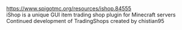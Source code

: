 https://www.spigotmc.org/resources/ishop.84555  
iShop is a unique GUI item trading shop plugin for Minecraft servers  
Continued development of TradingShops created by chistian95